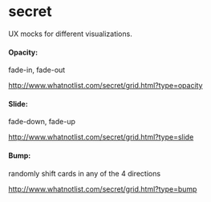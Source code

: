 secret
=======

UX mocks for different visualizations.

#### Opacity:

fade-in, fade-out

http://www.whatnotlist.com/secret/grid.html?type=opacity


#### Slide:

fade-down, fade-up

http://www.whatnotlist.com/secret/grid.html?type=slide


#### Bump:

randomly shift cards in any of the 4 directions

http://www.whatnotlist.com/secret/grid.html?type=bump
